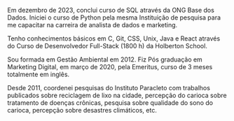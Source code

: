Em dezembro de 2023, conclui curso de SQL através da ONG Base dos Dados. Iniciei o curso de Python pela mesma Instituição de pesquisa para me capacitar na carreira de analista de dados e marketing.

Tenho conhecimentos básicos em C, Git, CSS, Unix, Java e React através do Curso de Desenvolvedor Full-Stack (1800 h) da Holberton School. 

Sou formada em Gestão Ambiental em 2012. Fiz Pós graduação em Marketing Digital, em março de 2020, pela Emeritus, curso de 3 meses totalmente em inglês.

Desde 2011, coordenei pesquisas do Instituto Paracleto com trabalhos publicados sobre reciclagem de lixo na cidade, percepção do carioca sobre tratamento de doenças crônicas, pesquisa sobre qualidade do sono do carioca, percepção sobre desastres climáticos, etc.
